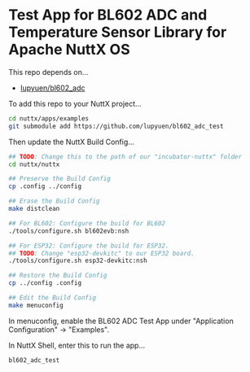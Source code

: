 # Test App for BL602 ADC and Temperature Sensor Library for Apache NuttX OS

This repo depends on...

-   [lupyuen/bl602_adc](https://github.com/lupyuen/bl602_adc)

To add this repo to your NuttX project...

```bash
cd nuttx/apps/examples
git submodule add https://github.com/lupyuen/bl602_adc_test
```

Then update the NuttX Build Config...

```bash
## TODO: Change this to the path of our "incubator-nuttx" folder
cd nuttx/nuttx

## Preserve the Build Config
cp .config ../config

## Erase the Build Config
make distclean

## For BL602: Configure the build for BL602
./tools/configure.sh bl602evb:nsh

## For ESP32: Configure the build for ESP32.
## TODO: Change "esp32-devkitc" to our ESP32 board.
./tools/configure.sh esp32-devkitc:nsh

## Restore the Build Config
cp ../config .config

## Edit the Build Config
make menuconfig 
```

In menuconfig, enable the BL602 ADC Test App under "Application Configuration" → "Examples".

In NuttX Shell, enter this to run the app...

```bash
bl602_adc_test
```
